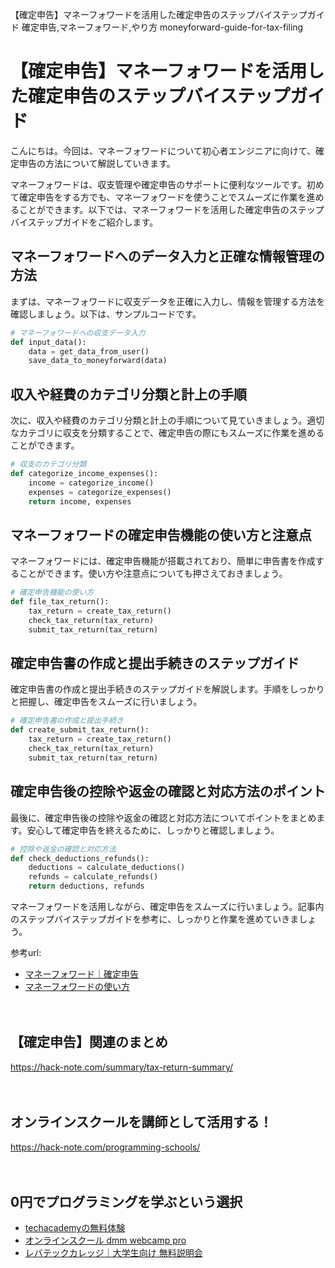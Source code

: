 【確定申告】マネーフォワードを活用した確定申告のステップバイステップガイド
確定申告,マネーフォワード,やり方
moneyforward-guide-for-tax-filing

# 【確定申告】マネーフォワードを活用した確定申告のステップバイステップガイド

こんにちは。今回は、マネーフォワードについて初心者エンジニアに向けて、確定申告の方法について解説していきます。

マネーフォワードは、収支管理や確定申告のサポートに便利なツールです。初めて確定申告をする方でも、マネーフォワードを使うことでスムーズに作業を進めることができます。以下では、マネーフォワードを活用した確定申告のステップバイステップガイドをご紹介します。

## マネーフォワードへのデータ入力と正確な情報管理の方法

まずは、マネーフォワードに収支データを正確に入力し、情報を管理する方法を確認しましょう。以下は、サンプルコードです。

```python
# マネーフォワードへの収支データ入力
def input_data():
    data = get_data_from_user()
    save_data_to_moneyforward(data)
```

## 収入や経費のカテゴリ分類と計上の手順

次に、収入や経費のカテゴリ分類と計上の手順について見ていきましょう。適切なカテゴリに収支を分類することで、確定申告の際にもスムーズに作業を進めることができます。

```python
# 収支のカテゴリ分類
def categorize_income_expenses():
    income = categorize_income()
    expenses = categorize_expenses()
    return income, expenses
```

## マネーフォワードの確定申告機能の使い方と注意点

マネーフォワードには、確定申告機能が搭載されており、簡単に申告書を作成することができます。使い方や注意点についても押さえておきましょう。

```python
# 確定申告機能の使い方
def file_tax_return():
    tax_return = create_tax_return()
    check_tax_return(tax_return)
    submit_tax_return(tax_return)
```

## 確定申告書の作成と提出手続きのステップガイド

確定申告書の作成と提出手続きのステップガイドを解説します。手順をしっかりと把握し、確定申告をスムーズに行いましょう。

```python
# 確定申告書の作成と提出手続き
def create_submit_tax_return():
    tax_return = create_tax_return()
    check_tax_return(tax_return)
    submit_tax_return(tax_return)
```

## 確定申告後の控除や返金の確認と対応方法のポイント

最後に、確定申告後の控除や返金の確認と対応方法についてポイントをまとめます。安心して確定申告を終えるために、しっかりと確認しましょう。

```python
# 控除や返金の確認と対応方法
def check_deductions_refunds():
    deductions = calculate_deductions()
    refunds = calculate_refunds()
    return deductions, refunds
```

マネーフォワードを活用しながら、確定申告をスムーズに行いましょう。記事内のステップバイステップガイドを参考に、しっかりと作業を進めていきましょう。

参考url:
- [マネーフォワード｜確定申告](https://moneyforward.com/account/tax_return/)
- [マネーフォワードの使い方](https://moneyforward.com/tutorials/moneyforward/)

　

## 【確定申告】関連のまとめ
https://hack-note.com/summary/tax-return-summary/

　

## オンラインスクールを講師として活用する！
https://hack-note.com/programming-schools/

　

## 0円でプログラミングを学ぶという選択
- [techacademyの無料体験](//af.moshimo.com/af/c/click?a_id=2612475&amp;p_id=1555&amp;pc_id=2816&amp;pl_id=22706&amp;url=https%3a%2f%2ftechacademy.jp%2fhtmlcss-trial%3futm_source%3dmoshimo%26utm_medium%3daffiliate%26utm_campaign%3dtextad)
- [オンラインスクール dmm webcamp pro](//af.moshimo.com/af/c/click?a_id=2612482&amp;p_id=1363&amp;pc_id=2297&amp;pl_id=39999&amp;guid=on)
- [レバテックカレッジ｜大学生向け 無料説明会](//af.moshimo.com/af/c/click?a_id=4071793&p_id=3198&pc_id=7488&pl_id=41848)

